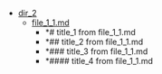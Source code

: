 - <a href = "E:\Node_projects\Node_Way\Jobs\CataloguerFs\CreateCatalog\AFP5_0.1_ctlg_1_to_2.v.0.1.7\Examples\cleare\DIR_root\dir_2\cat.dir_2\dir.dir_2.md">dir_2</a>
    - <a href = "E:\Node_projects\Node_Way\Jobs\CataloguerFs\CreateCatalog\AFP5_0.1_ctlg_1_to_2.v.0.1.7\Examples\cleare\DIR_root\dir_2\file_1_1.md">file_1_1.md</a>
        - *# title_1 from file_1_1.md
        - *## title_2 from file_1_1.md
        - *### title_3 from file_1_1.md
        - *#### title_4 from file_1_1.md
